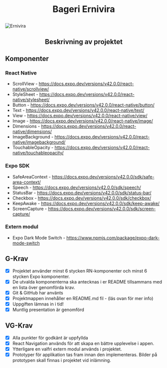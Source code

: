 # <p align = "center">Bageri Ernivira </p>

![Ernivira](https://user-images.githubusercontent.com/71005696/135453045-09edb469-ec27-477c-8505-3335f75ac19c.png)

## <p align = "center">Beskrivning av projektet </p>

## Komponenter 

### React Native

+ ScrollView - https://docs.expo.dev/versions/v42.0.0/react-native/scrollview/
+ StyleSheet - https://docs.expo.dev/versions/v42.0.0/react-native/stylesheet/
+ Button - https://docs.expo.dev/versions/v42.0.0/react-native/button/
+ Text - https://docs.expo.dev/versions/v42.0.0/react-native/text/
+ View - https://docs.expo.dev/versions/v42.0.0/react-native/view/
+ Image - https://docs.expo.dev/versions/v42.0.0/react-native/image/
+ Dimensions - https://docs.expo.dev/versions/v42.0.0/react-native/dimensions/
+ ImageBackground - https://docs.expo.dev/versions/v42.0.0/react-native/imagebackground/
+ TouchableOpacity - https://docs.expo.dev/versions/v42.0.0/react-native/touchableopacity/

### Expo SDK

+ SafeAreaContext - https://docs.expo.dev/versions/v42.0.0/sdk/safe-area-context/
+ Speech - https://docs.expo.dev/versions/v42.0.0/sdk/speech/
+ StatusBar - https://docs.expo.dev/versions/v42.0.0/sdk/status-bar/
+ Checkbox - https://docs.expo.dev/versions/v42.0.0/sdk/checkbox/
+ KeepAwake - https://docs.expo.dev/versions/v42.0.0/sdk/keep-awake/
+ ScreenCapture - https://docs.expo.dev/versions/v42.0.0/sdk/screen-capture/

### Extern modul

+ Expo Dark Mode Switch - https://www.npmjs.com/package/expo-dark-mode-switch


## G-Krav

- [x] Projektet använder minst 6 stycken RN-komponenter och minst 6 stycken Expo
    komponenter.
- [x] De utvalda komponenterna ska antecknas i er README tillsammans med en lista över
    genomförda krav.
- [x] Git & GitHub har använts
- [x] Projektmappen innehåller en README.md fil - (läs ovan för mer info)
- [x] Uppgiften lämnas in i tid!
- [x] Muntlig presentation är genomförd

## VG-Krav

 - [x]  Alla punkter för godkänt är uppfyllda
 - [x] React Navigation används för att skapa en bättre upplevelse i appen.
 - [x] Ytterligare en valfri extern modul används i projektet.
 - [x] Prototyper för applikation tas fram innan den implementeras. Bilder på prototypen
    skall finnas i projektet vid inlämning.
